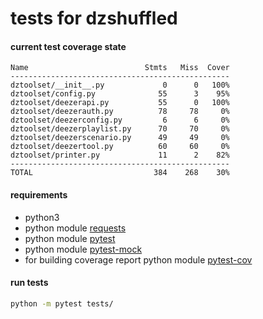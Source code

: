 # tests for dzshuffled


#### current test coverage state
```
Name                          Stmts   Miss  Cover
-------------------------------------------------
dztoolset/__init__.py             0      0   100%
dztoolset/config.py              55      3    95%
dztoolset/deezerapi.py           55      0   100%
dztoolset/deezerauth.py          78     78     0%
dztoolset/deezerconfig.py         6      6     0%
dztoolset/deezerplaylist.py      70     70     0%
dztoolset/deezerscenario.py      49     49     0%
dztoolset/deezertool.py          60     60     0%
dztoolset/printer.py             11      2    82%
-------------------------------------------------
TOTAL                           384    268    30%
```

#### requirements
 - python3
 - python module [requests](http://docs.python-requests.org/en/master/user/install/)
 - python module [pytest](https://docs.pytest.org/en/latest/getting-started.html)
 - python module [pytest-mock](https://pypi.python.org/pypi/pytest-mock)
 - for building coverage report python module [pytest-cov](https://pypi.python.org/pypi/pytest-cov)

#### run tests  
```sh
python -m pytest tests/
```
